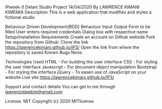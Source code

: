 iPweek-3
Delani Studio Project
14/04/2020
By LAWRENCE KIMANI KIMEMIA
Description
This is a web application that modifies and styles a fictional studio

Behaviour Driven Development(BDD)
Behaviour	Input	Output
Form to be filled	User enters required credentials	Dialog box with respective name
Setup/Installation Requirements
Create an account on Github website
Fork the repository from Github:
Clone the link https://lawrencekimani.github.io/IP3/
Open the link from where the repository is saved
Known Bugs
None.

Technologies Used
HTML - For building the user interface
CSS - For styling the user interface
Javascript - For document object manipulation
Bootstrap - For styling the interface
jQuery - To easen use of JavaScript on your website
Live site https://lawrencekimani.github.io/IP3/


Support and contact details
You can get to me through lawrenzolawkim@gmail.com

License.
MIT Copyright (c) 2020 MITlicense
